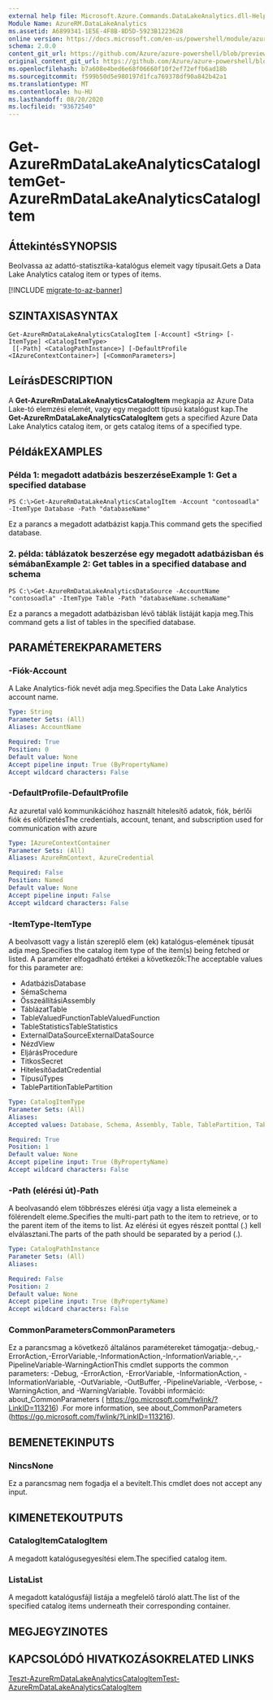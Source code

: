 ```yaml
---
external help file: Microsoft.Azure.Commands.DataLakeAnalytics.dll-Help.xml
Module Name: AzureRM.DataLakeAnalytics
ms.assetid: A6899341-1E5E-4F8B-8D5D-5923B1223628
online version: https://docs.microsoft.com/en-us/powershell/module/azurerm.datalakeanalytics/get-azurermdatalakeanalyticscatalogitem
schema: 2.0.0
content_git_url: https://github.com/Azure/azure-powershell/blob/preview/src/ResourceManager/DataLakeAnalytics/Commands.DataLakeAnalytics/help/Get-AzureRmDataLakeAnalyticsCatalogItem.md
original_content_git_url: https://github.com/Azure/azure-powershell/blob/preview/src/ResourceManager/DataLakeAnalytics/Commands.DataLakeAnalytics/help/Get-AzureRmDataLakeAnalyticsCatalogItem.md
ms.openlocfilehash: b7a608e4bed6e68f06660f10f2ef72effb6ad18b
ms.sourcegitcommit: f599b50d5e980197d1fca769378df90a842b42a1
ms.translationtype: MT
ms.contentlocale: hu-HU
ms.lasthandoff: 08/20/2020
ms.locfileid: "93672540"
---
```

# <span data-ttu-id="6a2a0-101">Get-AzureRmDataLakeAnalyticsCatalogItem</span><span class="sxs-lookup"><span data-stu-id="6a2a0-101">Get-AzureRmDataLakeAnalyticsCatalogItem</span></span>

## <span data-ttu-id="6a2a0-102">Áttekintés</span><span class="sxs-lookup"><span data-stu-id="6a2a0-102">SYNOPSIS</span></span>
<span data-ttu-id="6a2a0-103">Beolvassa az adattó-statisztika-katalógus elemeit vagy típusait.</span><span class="sxs-lookup"><span data-stu-id="6a2a0-103">Gets a Data Lake Analytics catalog item or types of items.</span></span>

[!INCLUDE [migrate-to-az-banner](../../includes/migrate-to-az-banner.md)]

## <span data-ttu-id="6a2a0-104">SZINTAXISA</span><span class="sxs-lookup"><span data-stu-id="6a2a0-104">SYNTAX</span></span>

```
Get-AzureRmDataLakeAnalyticsCatalogItem [-Account] <String> [-ItemType] <CatalogItemType>
 [[-Path] <CatalogPathInstance>] [-DefaultProfile <IAzureContextContainer>] [<CommonParameters>]
```

## <span data-ttu-id="6a2a0-105">Leírás</span><span class="sxs-lookup"><span data-stu-id="6a2a0-105">DESCRIPTION</span></span>
<span data-ttu-id="6a2a0-106">A **Get-AzureRmDataLakeAnalyticsCatalogItem** megkapja az Azure Data Lake-tó elemzési elemét, vagy egy megadott típusú katalógust kap.</span><span class="sxs-lookup"><span data-stu-id="6a2a0-106">The **Get-AzureRmDataLakeAnalyticsCatalogItem** gets a specified Azure Data Lake Analytics catalog item, or gets catalog items of a specified type.</span></span>

## <span data-ttu-id="6a2a0-107">Példák</span><span class="sxs-lookup"><span data-stu-id="6a2a0-107">EXAMPLES</span></span>

### <span data-ttu-id="6a2a0-108">Példa 1: megadott adatbázis beszerzése</span><span class="sxs-lookup"><span data-stu-id="6a2a0-108">Example 1: Get a specified database</span></span>
```
PS C:\>Get-AzureRmDataLakeAnalyticsCatalogItem -Account "contosoadla" -ItemType Database -Path "databaseName"
```

<span data-ttu-id="6a2a0-109">Ez a parancs a megadott adatbázist kapja.</span><span class="sxs-lookup"><span data-stu-id="6a2a0-109">This command gets the specified database.</span></span>

### <span data-ttu-id="6a2a0-110">2. példa: táblázatok beszerzése egy megadott adatbázisban és sémában</span><span class="sxs-lookup"><span data-stu-id="6a2a0-110">Example 2: Get tables in a specified database and schema</span></span>
```
PS C:\>Get-AzureRmDataLakeAnalyticsDataSource -AccountName "contosoadla" -ItemType Table -Path "databaseName.schemaName"
```

<span data-ttu-id="6a2a0-111">Ez a parancs a megadott adatbázisban lévő táblák listáját kapja meg.</span><span class="sxs-lookup"><span data-stu-id="6a2a0-111">This command gets a list of tables in the specified database.</span></span>

## <span data-ttu-id="6a2a0-112">PARAMÉTEREK</span><span class="sxs-lookup"><span data-stu-id="6a2a0-112">PARAMETERS</span></span>

### <span data-ttu-id="6a2a0-113">-Fiók</span><span class="sxs-lookup"><span data-stu-id="6a2a0-113">-Account</span></span>
<span data-ttu-id="6a2a0-114">A Lake Analytics-fiók nevét adja meg.</span><span class="sxs-lookup"><span data-stu-id="6a2a0-114">Specifies the Data Lake Analytics account name.</span></span>

```yaml
Type: String
Parameter Sets: (All)
Aliases: AccountName

Required: True
Position: 0
Default value: None
Accept pipeline input: True (ByPropertyName)
Accept wildcard characters: False
```

### <span data-ttu-id="6a2a0-115">-DefaultProfile</span><span class="sxs-lookup"><span data-stu-id="6a2a0-115">-DefaultProfile</span></span>
<span data-ttu-id="6a2a0-116">Az azuretal való kommunikációhoz használt hitelesítő adatok, fiók, bérlői fiók és előfizetés</span><span class="sxs-lookup"><span data-stu-id="6a2a0-116">The credentials, account, tenant, and subscription used for communication with azure</span></span>

```yaml
Type: IAzureContextContainer
Parameter Sets: (All)
Aliases: AzureRmContext, AzureCredential

Required: False
Position: Named
Default value: None
Accept pipeline input: False
Accept wildcard characters: False
```

### <span data-ttu-id="6a2a0-117">-ItemType</span><span class="sxs-lookup"><span data-stu-id="6a2a0-117">-ItemType</span></span>
<span data-ttu-id="6a2a0-118">A beolvasott vagy a listán szereplő elem (ek) katalógus-elemének típusát adja meg.</span><span class="sxs-lookup"><span data-stu-id="6a2a0-118">Specifies the catalog item type of the item(s) being fetched or listed.</span></span>
<span data-ttu-id="6a2a0-119">A paraméter elfogadható értékei a következők:</span><span class="sxs-lookup"><span data-stu-id="6a2a0-119">The acceptable values for this parameter are:</span></span>

- <span data-ttu-id="6a2a0-120">Adatbázis</span><span class="sxs-lookup"><span data-stu-id="6a2a0-120">Database</span></span>
- <span data-ttu-id="6a2a0-121">Séma</span><span class="sxs-lookup"><span data-stu-id="6a2a0-121">Schema</span></span>
- <span data-ttu-id="6a2a0-122">Összeállítási</span><span class="sxs-lookup"><span data-stu-id="6a2a0-122">Assembly</span></span>
- <span data-ttu-id="6a2a0-123">Táblázat</span><span class="sxs-lookup"><span data-stu-id="6a2a0-123">Table</span></span>
- <span data-ttu-id="6a2a0-124">TableValuedFunction</span><span class="sxs-lookup"><span data-stu-id="6a2a0-124">TableValuedFunction</span></span>
- <span data-ttu-id="6a2a0-125">TableStatistics</span><span class="sxs-lookup"><span data-stu-id="6a2a0-125">TableStatistics</span></span>
- <span data-ttu-id="6a2a0-126">ExternalDataSource</span><span class="sxs-lookup"><span data-stu-id="6a2a0-126">ExternalDataSource</span></span>
- <span data-ttu-id="6a2a0-127">Nézd</span><span class="sxs-lookup"><span data-stu-id="6a2a0-127">View</span></span>
- <span data-ttu-id="6a2a0-128">Eljárás</span><span class="sxs-lookup"><span data-stu-id="6a2a0-128">Procedure</span></span>
- <span data-ttu-id="6a2a0-129">Titkos</span><span class="sxs-lookup"><span data-stu-id="6a2a0-129">Secret</span></span>
- <span data-ttu-id="6a2a0-130">Hitelesítőadat</span><span class="sxs-lookup"><span data-stu-id="6a2a0-130">Credential</span></span>
- <span data-ttu-id="6a2a0-131">Típusú</span><span class="sxs-lookup"><span data-stu-id="6a2a0-131">Types</span></span>
- <span data-ttu-id="6a2a0-132">TablePartition</span><span class="sxs-lookup"><span data-stu-id="6a2a0-132">TablePartition</span></span>

```yaml
Type: CatalogItemType
Parameter Sets: (All)
Aliases: 
Accepted values: Database, Schema, Assembly, Table, TablePartition, TableValuedFunction, TableStatistics, ExternalDataSource, View, Procedure, Secret, Credential, Types, Package

Required: True
Position: 1
Default value: None
Accept pipeline input: True (ByPropertyName)
Accept wildcard characters: False
```

### <span data-ttu-id="6a2a0-133">-Path (elérési út)</span><span class="sxs-lookup"><span data-stu-id="6a2a0-133">-Path</span></span>
<span data-ttu-id="6a2a0-134">A beolvasandó elem többrészes elérési útja vagy a lista elemeinek a fölérendelt eleme.</span><span class="sxs-lookup"><span data-stu-id="6a2a0-134">Specifies the multi-part path to the item to retrieve, or to the parent item of the items to list.</span></span>
<span data-ttu-id="6a2a0-135">Az elérési út egyes részeit ponttal (.) kell elválasztani.</span><span class="sxs-lookup"><span data-stu-id="6a2a0-135">The parts of the path should be separated by a period (.).</span></span>

```yaml
Type: CatalogPathInstance
Parameter Sets: (All)
Aliases: 

Required: False
Position: 2
Default value: None
Accept pipeline input: True (ByPropertyName)
Accept wildcard characters: False
```

### <span data-ttu-id="6a2a0-136">CommonParameters</span><span class="sxs-lookup"><span data-stu-id="6a2a0-136">CommonParameters</span></span>
<span data-ttu-id="6a2a0-137">Ez a parancsmag a következő általános paramétereket támogatja:-debug,-ErrorAction,-ErrorVariable,-InformationAction,-InformationVariable,-,-PipelineVariable-WarningAction</span><span class="sxs-lookup"><span data-stu-id="6a2a0-137">This cmdlet supports the common parameters: -Debug, -ErrorAction, -ErrorVariable, -InformationAction, -InformationVariable, -OutVariable, -OutBuffer, -PipelineVariable, -Verbose, -WarningAction, and -WarningVariable.</span></span> <span data-ttu-id="6a2a0-138">További információ: about_CommonParameters ( https://go.microsoft.com/fwlink/?LinkID=113216) .</span><span class="sxs-lookup"><span data-stu-id="6a2a0-138">For more information, see about_CommonParameters (https://go.microsoft.com/fwlink/?LinkID=113216).</span></span>

## <span data-ttu-id="6a2a0-139">BEMENETEK</span><span class="sxs-lookup"><span data-stu-id="6a2a0-139">INPUTS</span></span>

### <span data-ttu-id="6a2a0-140">Nincs</span><span class="sxs-lookup"><span data-stu-id="6a2a0-140">None</span></span>
<span data-ttu-id="6a2a0-141">Ez a parancsmag nem fogadja el a bevitelt.</span><span class="sxs-lookup"><span data-stu-id="6a2a0-141">This cmdlet does not accept any input.</span></span>

## <span data-ttu-id="6a2a0-142">KIMENETEK</span><span class="sxs-lookup"><span data-stu-id="6a2a0-142">OUTPUTS</span></span>

### <span data-ttu-id="6a2a0-143">CatalogItem</span><span class="sxs-lookup"><span data-stu-id="6a2a0-143">CatalogItem</span></span>
<span data-ttu-id="6a2a0-144">A megadott katalógusegyesítési elem.</span><span class="sxs-lookup"><span data-stu-id="6a2a0-144">The specified catalog item.</span></span>

### <span data-ttu-id="6a2a0-145">Lista<CatalogItem></span><span class="sxs-lookup"><span data-stu-id="6a2a0-145">List<CatalogItem></span></span>
<span data-ttu-id="6a2a0-146">A megadott katalógusfájl listája a megfelelő tároló alatt.</span><span class="sxs-lookup"><span data-stu-id="6a2a0-146">The list of the specified catalog items underneath their corresponding container.</span></span>

## <span data-ttu-id="6a2a0-147">MEGJEGYZI</span><span class="sxs-lookup"><span data-stu-id="6a2a0-147">NOTES</span></span>

## <span data-ttu-id="6a2a0-148">KAPCSOLÓDÓ HIVATKOZÁSOK</span><span class="sxs-lookup"><span data-stu-id="6a2a0-148">RELATED LINKS</span></span>

[<span data-ttu-id="6a2a0-149">Teszt-AzureRmDataLakeAnalyticsCatalogItem</span><span class="sxs-lookup"><span data-stu-id="6a2a0-149">Test-AzureRmDataLakeAnalyticsCatalogItem</span></span>](./Test-AzureRmDataLakeAnalyticsCatalogItem.md)


